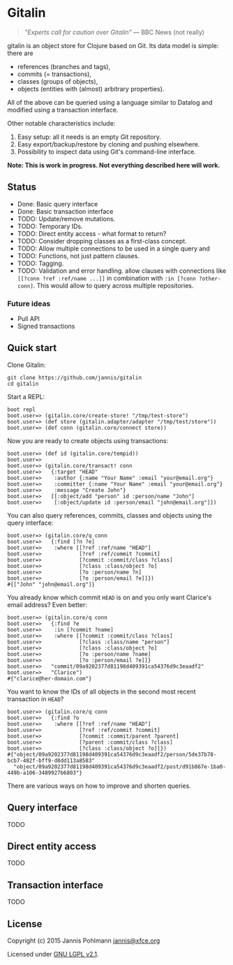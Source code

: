 # Gitalin

> *"Experts call for caution over Gitalin"*
> &mdash; BBC News (not really)

gitalin is an object store for Clojure based on Git. Its data model
is simple: there are

* references (branches and tags),
* commits (= transactions),
* classes (groups of objects),
* objects (entities with (almost) arbitrary properties).

All of the above can be queried using a language similar to Datalog
and modified using a transaction interface.

Other notable characteristics include:

1. Easy setup: all it needs is an empty Git repository.
2. Easy export/backup/restore by cloning and pushing elsewhere.
3. Possibility to inspect data using Git's command-line interface.

**Note: This is work in progress. Not everything described here will work.**

## Status

* Done: Basic query interface
* Done: Basic transaction interface
* TODO: Update/remove mutations.
* TODO: Temporary IDs.
* TODO: Direct entity access - what format to return?
* TODO: Consider dropping classes as a first-class concept.
* TODO: Allow multiple connections to be used in a single query and
* TODO: Functions, not just pattern clauses.
* TODO: Tagging.
* TODO: Validation and error handling.
  allow clauses with connections like `[[?conn ?ref :ref/name ...]]`
  in combination with `:in [?conn ?other-conn]`. This would allow to
  query across multiple repositories.

### Future ideas

* Pull API
* Signed transactions

## Quick start

Clone Gitalin:

```
git clone https://github.com/jannis/gitalin
cd gitalin
```

Start a REPL:

```
boot repl
boot.user=> (gitalin.core/create-store! "/tmp/test-store")
boot.user=> (def store (gitalin.adapter/adapter "/tmp/test/store"))
boot.user=> (def conn (gitalin.core/connect store))
```

Now you are ready to create objects using transactions:

```
boot.user=> (def id (gitalin.core/tempid))
boot.user=>
boot.user=> (gitalin.core/transact! conn
boot.user=>   {:target "HEAD"
boot.user=>    :author {:name "Your Name" :email "your@email.org"}
boot.user=>    :committer {:name "Your Name" :email "your@email.org"}
boot.user=>    :message "Create John"}
boot.user=>   [[:object/add "person" id :person/name "John"]
boot.user=>    [:object/update id :person/email "john@email.org"]])
```

You can also query references, commits, classes and objects using
the query interface:

```
boot.user=> (gitalin.core/q conn
boot.user=>   {:find [?n ?e]
boot.user=>    :where [[?ref :ref/name "HEAD"]
boot.user=>            [?ref :ref/commit ?commit]
boot.user=>            [?commit :commit/class ?class]
boot.user=>            [?class :class/object ?o]
boot.user=>            [?o :person/name ?n]
boot.user=>            [?o :person/email ?e]]})
#{["John" "john@email.org"]}
```

You already know which commit `HEAD` is on and you only want
Clarice's email address? Even better:

```
boot.user=> (gitalin.core/q conn
boot.user=>   {:find ?e
boot.user=>    :in [?commit ?name]
boot.user=>    :where [[?commit :commit/class ?class]
boot.user=>            [?class :class/name "person"]
boot.user=>            [?class :class/object ?o]
boot.user=>            [?o :person/name ?name]
boot.user=>            [?o :person/email ?e]]}
boot.user=>   "commit/09a9202377d81198d409391ca54376d9c3eaadf2"
boot.user=>   "Clarice")
#{"clarice@her-domain.com"}
```

You want to know the IDs of all objects in the second most recent
transaction in `HEAD`?

```
boot.user=> (gitalin.core/q conn
boot.user=>   {:find ?o
boot.user=>    :where [[?ref :ref/name "HEAD"]
boot.user=>            [?ref :ref/commit ?commit]
boot.user=>            [?commit :commit/parent ?parent]
boot.user=>            [?parent :commit/class ?class]
boot.user=>            [?class :class/object ?o]]})
#{"object/09a9202377d81198d409391ca54376d9c3eaadf2/person/5de37b78-bcb7-482f-bff9-d8dd113a8583"
  "object/09a9202377d81198d409391ca54376d9c3eaadf2/post/d91b867e-1ba0-449b-a106-3489927b6803"}
```

There are various ways on how to improve and shorten queries.

## Query interface

TODO

## Direct entity access

TODO

## Transaction interface

TODO

## License

Copyright (c) 2015 Jannis Pohlmann <jannis@xfce.org>

Licensed under [GNU LGPL v2.1](http://www.gnu.org/licenses/old-licenses/lgpl-2.1.en.html).
